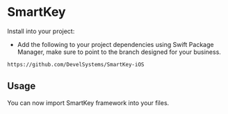 SmartKey
===============


Install into your project:


- Add the following to your project dependencies using Swift Package Manager, make sure to point to the branch designed for your business. 

```bash
https://github.com/DevelSystems/SmartKey-iOS
```

## Usage 

You can now import SmartKey framework into your files.
